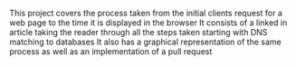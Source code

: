 This project covers the process taken from the initial clients request for a web page to the time it is displayed in the browser
It consists of a linked in article taking the reader through all the steps taken starting with DNS matching to databases
It also has a graphical representation of the same process as well as an implementation of a pull request
